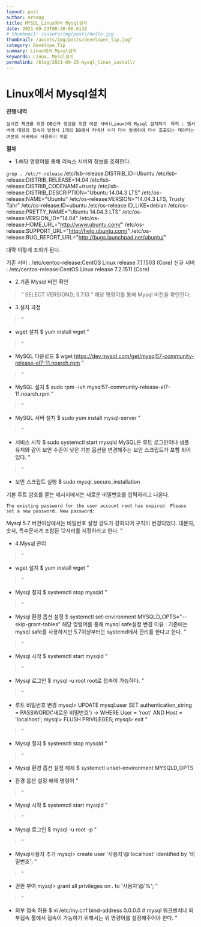 ```yaml
---
layout: post
author: mrbang
title: MYSQL_Linux에서 Mysql설치
date: 2021-09-23T00:30:00.613Z
# thumbnail: /assets/img/posts/hello.jpg
thumbnail: /assets/img/posts/developer_tip.jpg"
category: Develope_Tip
summary: Linux에서 Mysql설치
keywords: Linux, Mysql설치
permalink: /blog/2021-09-25-mysql_linux_install/
---
```

# Linux에서 Mysql설치

**진행 내역** 

`실시간 체크를 위한 DB신규 생성을 위한 여분 서버(Linux)에 Mysql 설치하기 `
`목적 : 웹서버에 대량의 접속이 발생시 1개의 DB에서 커넥션 수가 다수 발생하여 다수 호출되는 데이터는 여분의 서버에서 사용하기 위함`


**절차** 

* 1.해당 명령어를 통해 리눅스 서버의 정보를 조회한다. 

>
`grep . /etc/*-release`
/etc/lsb-release:DISTRIB_ID=Ubuntu
/etc/lsb-release:DISTRIB_RELEASE=14.04
/etc/lsb-release:DISTRIB_CODENAME=trusty
/etc/lsb-release:DISTRIB_DESCRIPTION="Ubuntu 14.04.3 LTS"
/etc/os-release:NAME="Ubuntu"
/etc/os-release:VERSION="14.04.3 LTS, Trusty Tahr"
/etc/os-release:ID=ubuntu
/etc/os-release:ID_LIKE=debian
/etc/os-release:PRETTY_NAME="Ubuntu 14.04.3 LTS"
/etc/os-release:VERSION_ID="14.04"
/etc/os-release:HOME_URL="http://www.ubuntu.com/"
/etc/os-release:SUPPORT_URL="http://help.ubuntu.com/"
/etc/os-release:BUG_REPORT_URL="http://bugs.launchpad.net/ubuntu/"

대략 이렇게 조회가 된다. 

>
기존 서버 : /etc/centos-release:CentOS Linux release 7.1.1503 (Core)
신규 서버 : /etc/centos-release:CentOS Linux release 7.2.1511 (Core)


* 2.기존 Mysql 버전 확인 

> “
SELECT VERSION();
5.7.13
”
해당 명령어를 통해 Mysql 버전을 확인한다. 

* 3.설치 과정

> “
* wget 설치
$ yum install wget
”

> “
* MySQL 다운로드
$ wget https://dev.mysql.com/get/mysql57-community-release-el7-11.noarch.rpm
”

> “
* MySQL 설치
$ sudo rpm -ivh mysql57-community-release-el7-11.noarch.rpm
”

> “
* MySQL 서버 설치
$ sudo yum install mysql-server
”

> “
* 서비스 시작
$ sudo systemctl start mysqld
MySQL은 루트 로그인이나 샘플 유저와 같이 보안 수준이 낮은 기본 옵션을 변경해주는 보안 스크립트가 포함 되어있다.
”

> “
* 보안 스크립트 실행
$ sudo mysql_secure_installation

기본 루트 암호를 묻는 메시지에서는 새로운 비밀번호를 입력하라고 나온다. 

`The existing password for the user account root has expired. Please set a new password. New password:`

Mysql 5.7 버전이상에서는 비밀번호 설정 강도가 강화되어 규칙이 변경되었다. 
대문자, 숫자, 특수문자가 포함된 12자리를 지정하라고 한다. 
”

* 4.Mysql 관리 

> “
* wget 설치
$ yum install wget
”

> “
* Mysql 정지
$ systemctl stop mysqld
”

> “
* Mysql 환경 옵션 설정
$ systemctl set-environment MYSQLD_OPTS="--skip-grant-tables"
해당 명령어를 통해 mysql safe설정 변경 
이유 : 기존에는 mysql safe를 사용하지만 5.7이상부터는 systemd에서 관리를 한다고 한다. 
”

> “
* Mysql 시작
$ systemctl start mysqld
”

> “
* Mysql 로그인
$ mysql -u root
root로 접속이 가능하다. 
”

> “
* 루트 비밀번호 변경
mysql> UPDATE mysql.user SET authentication_string = PASSWORD('새로운 비밀번호') -> WHERE User = 'root' AND Host = 'localhost'; mysql> FLUSH PRIVILEGES; mysql> exit
”

> “
* Mysql 정지
$ systemctl stop mysqld
”

> “
* Mysql 환경 옵션 설정 해제 
$ systemctl unset-environment MYSQLD_OPTS
- 환경 옵션 설정 해제 명령어 
”

> “
* Mysql 시작
$ systemctl start mysqld
”

> “
* Mysql 로그인
$ mysql -u root -p
”

> “
* Mysql사용자 추가
mysql> create user '사용자'@'localhost' identified by '비밀번호';
”

> “
* 권한 부여
mysql> grant all privileges on *.* to '사용자'@'%';
”

> “
* 외부 접속 허용
$ vi /etc/my.cnf bind-address 0.0.0.0 # 
mysql 워크벤치나 외부접속 툴에서 접속이 가능하기 위해서는 위 명령어를 설정해주어야 한다.
”


